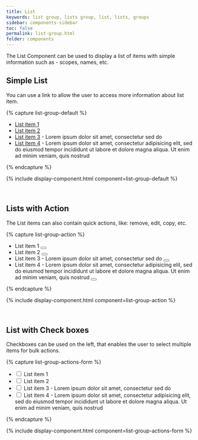 ```yaml
---
title: List
keywords: list group, lists group, list, lists, groups
sidebar: components-sidebar
toc: false
permalink: list-group.html
folder: components
---
```


The List Component can be used to display a list of items with simple information such as - scopes, names, etc.

## Simple List

You can use a link to allow the user to access more information about list item.

{% capture list-group-default %}
<ul class="tn-list-group">
    <li class="tn-list-group__item">
        <a href="">List item 1</a>
    </li>
    <li class="tn-list-group__item">
        <a href="">List item 2</a>
    </li>
    <li class="tn-list-group__item">
        <a href="">List item 3</a> - Lorem ipsum dolor sit amet, consectetur sed do
    </li>
    <li class="tn-list-group__item">
        <a href="">List item 4</a> - Lorem ipsum dolor sit amet, consectetur adipisicing elit, sed do eiusmod tempor incididunt ut labore et dolore magna aliqua. Ut enim ad minim veniam, quis nostrud
    </li>
</ul>
{% endcapture %}

{% include display-component.html component=list-group-default %}

<br>

## Lists with Action

The List items can also contain quick actions, like: remove, edit, copy, etc.

{% capture list-group-action %}
<ul class="tn-list-group">
    <li class="tn-list-group__item">
        <div class="tn-list-group__action">
            List item 1
            <button class="tn-list-group__button">
                <span class="tn-icon tn-icon--close" role="presentation"></span>
            </button>
        </div>
    </li>
    <li class="tn-list-group__item">
        <div class="tn-list-group__action">
            List item 2
            <button class="tn-list-group__button">
                <span class="tn-icon tn-icon--edit" role="presentation"></span>
            </button>
        </div>
    </li>
    <li class="tn-list-group__item">
        <div class="tn-list-group__action">
            List item 3 - Lorem ipsum dolor sit amet, consectetur sed do
            <button class="tn-list-group__button">
                <span class="tn-icon tn-icon--clone" role="presentation"></span>
            </button>
        </div>
    </li>
    <li class="tn-list-group__item">
        <div class="tn-list-group__action">
            List item 4 - Lorem ipsum dolor sit amet, consectetur adipisicing elit, sed do eiusmod tempor incididunt ut labore et dolore magna aliqua. Ut enim ad minim veniam, quis nostrud
            <button class="tn-list-group__button">
                <span class="tn-icon tn-icon--options" role="presentation"></span>
            </button>
        </div>
    </li>
</ul>
{% endcapture %}

{% include display-component.html component=list-group-action %}

<br>


## List with Check boxes

Checkboxes can be used on the left, that enables the user to select multiple items for bulk actions.

{% capture list-group-actions-form %}
<ul class="tn-list-group">
    <li class="tn-list-group__item">
        <div class="tn-list-group__action-form" >
            <input class="tn-list-group__control" type="checkbox" id="checkbox-1" name="checkbox-name-1">
            <label class="tn-list-group__label" for="checkbox-1">List item 1</label>
        </div>
    </li>
    <li class="tn-list-group__item">
        <div class="tn-list-group__action-form" >
            <input class="tn-list-group__control" type="checkbox" id="checkbox-2" name="checkbox-name-2">
            <label class="tn-list-group__label" for="checkbox-2">List item 2</label>
        </div>
    </li>
    <li class="tn-list-group__item">
        <div class="tn-list-group__action-form" >
            <input class="tn-list-group__control" type="checkbox" id="checkbox-3" name="checkbox-name-3">
            <label class="tn-list-group__label" for="checkbox-3">List item 3 - Lorem ipsum dolor sit amet, consectetur sed do</label>
        </div>
    </li>
    <li class="tn-list-group__item">
        <div class="tn-list-group__action-form" >
            <input class="tn-list-group__control" type="checkbox" id="checkbox-4" name="checkbox-name-4">
            <label class="tn-list-group__label" for="checkbox-4">List item 4 - Lorem ipsum dolor sit amet, consectetur adipisicing elit, sed do eiusmod tempor incididunt ut labore et dolore magna aliqua. Ut enim ad minim veniam, quis nostrud</label>
        </div>
    </li>
</ul>
{% endcapture %}

{% include display-component.html component=list-group-actions-form %}


<br>
